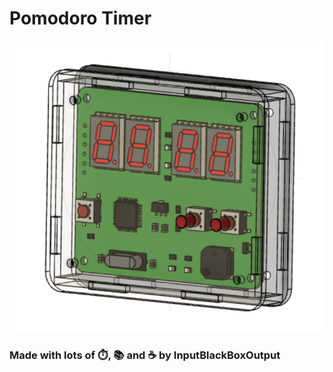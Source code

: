# Pomodoro Timer

![](images/glamour-shot.png)

### Made with lots of ⏱️, 📚 and ☕ by InputBlackBoxOutput
